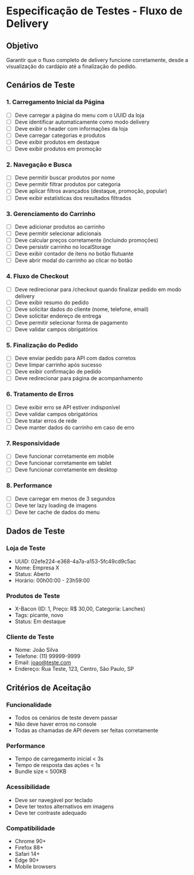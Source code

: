# Especificação de Testes - Fluxo de Delivery

## Objetivo
Garantir que o fluxo completo de delivery funcione corretamente, desde a visualização do cardápio até a finalização do pedido.

## Cenários de Teste

### 1. Carregamento Inicial da Página
- [ ] Deve carregar a página do menu com o UUID da loja
- [ ] Deve identificar automaticamente como modo delivery
- [ ] Deve exibir o header com informações da loja
- [ ] Deve carregar categorias e produtos
- [ ] Deve exibir produtos em destaque
- [ ] Deve exibir produtos em promoção

### 2. Navegação e Busca
- [ ] Deve permitir buscar produtos por nome
- [ ] Deve permitir filtrar produtos por categoria
- [ ] Deve aplicar filtros avançados (destaque, promoção, popular)
- [ ] Deve exibir estatísticas dos resultados filtrados

### 3. Gerenciamento do Carrinho
- [ ] Deve adicionar produtos ao carrinho
- [ ] Deve permitir selecionar adicionais
- [ ] Deve calcular preços corretamente (incluindo promoções)
- [ ] Deve persistir carrinho no localStorage
- [ ] Deve exibir contador de itens no botão flutuante
- [ ] Deve abrir modal do carrinho ao clicar no botão

### 4. Fluxo de Checkout
- [ ] Deve redirecionar para /checkout quando finalizar pedido em modo delivery
- [ ] Deve exibir resumo do pedido
- [ ] Deve solicitar dados do cliente (nome, telefone, email)
- [ ] Deve solicitar endereço de entrega
- [ ] Deve permitir selecionar forma de pagamento
- [ ] Deve validar campos obrigatórios

### 5. Finalização do Pedido
- [ ] Deve enviar pedido para API com dados corretos
- [ ] Deve limpar carrinho após sucesso
- [ ] Deve exibir confirmação de pedido
- [ ] Deve redirecionar para página de acompanhamento

### 6. Tratamento de Erros
- [ ] Deve exibir erro se API estiver indisponível
- [ ] Deve validar campos obrigatórios
- [ ] Deve tratar erros de rede
- [ ] Deve manter dados do carrinho em caso de erro

### 7. Responsividade
- [ ] Deve funcionar corretamente em mobile
- [ ] Deve funcionar corretamente em tablet
- [ ] Deve funcionar corretamente em desktop

### 8. Performance
- [ ] Deve carregar em menos de 3 segundos
- [ ] Deve ter lazy loading de imagens
- [ ] Deve ter cache de dados do menu

## Dados de Teste

### Loja de Teste
- UUID: 02efe224-e368-4a7a-a153-5fc49cd9c5ac
- Nome: Empresa X
- Status: Aberto
- Horário: 00h00:00 - 23h59:00

### Produtos de Teste
- X-Bacon (ID: 1, Preço: R$ 30,00, Categoria: Lanches)
- Tags: picante, novo
- Status: Em destaque

### Cliente de Teste
- Nome: João Silva
- Telefone: (11) 99999-9999
- Email: joao@teste.com
- Endereço: Rua Teste, 123, Centro, São Paulo, SP

## Critérios de Aceitação

### Funcionalidade
- Todos os cenários de teste devem passar
- Não deve haver erros no console
- Todas as chamadas de API devem ser feitas corretamente

### Performance
- Tempo de carregamento inicial < 3s
- Tempo de resposta das ações < 1s
- Bundle size < 500KB

### Acessibilidade
- Deve ser navegável por teclado
- Deve ter textos alternativos em imagens
- Deve ter contraste adequado

### Compatibilidade
- Chrome 90+
- Firefox 88+
- Safari 14+
- Edge 90+
- Mobile browsers